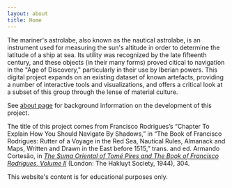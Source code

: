 ```yaml
---
layout: about
title: Home
---
```


<p class="firstonindex">The mariner's astrolabe, also known as the nautical astrolabe, is an instrument used for measuring the sun's altitude in order to determine the latitude of a ship at sea. Its utility was recognized by the late fifteenth century, and these objects (in their many forms) proved citical to navigation in the "Age of Discovery," particularly in their use by Iberian powers. This digital project expands on an existing dataset of known artefacts, providing a number of interactive tools and visualizations, and offers a critical look at a subset of this group through the lense of material culture.</p>

See [about page](https://taliaperry.github.io/astro/about.html) for background information on the development of this project.

The title of this project comes from Francisco Rodrigues’s “Chapter To Explain How You Should Navigate By Shadows,” in “The Book of Francisco Rodrigues: Rutter of a Voyage in the Red Sea, Nautical Rules, Almanack and Maps, Written and Drawn in the East before 1515,” trans. and ed. Armando Cortesão, in [<i>The Suma Oriental of Tomé Pires and The Book of Francisco Rodrigues, Volume II</i>](https://archive.org/details/McGillLibrary-136388-15666/page/n93/mode/1up) (London: The Hakluyt Society, 1944), 304.

This website's content is for educational purposes only.

